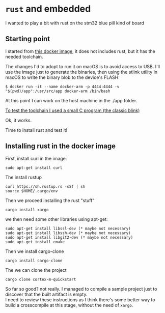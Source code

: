 # `rust` and embedded
I wanted to play a bit with rust on the stm32 blue pill kind of board

## Starting point
I started from [this docker image](https://dev.to/dalimay28/using-docker-for-embedded-systems-development-b16), it does not includes rust, but it has the needed toolchain.

The changes I'd to adopt to run it on macOS is to avoid access to USB. I'll use the image just to generate the binaries, then using the stlink utility in macOS to write the binary blob to the device's FLASH:

    $ docker run -it --name docker-arm -p 4444:4444 -v "$(pwd)/app":/usr/src/app docker-arm /bin/bash

At this point I can work on the host machine in the ./app folder.

[To test the toolchain I used a small C program (the classic blink)](https://github.com/trebisky/stm32f103/tree/master/blink1)

Ok, it works.

Time to install rust and test it!

## Installing rust in the docker image
First, install curl in the image:

    sudo apt-get install curl

The install rustup

    curl https://sh.rustup.rs -sSf | sh
    source $HOME/.cargo/env

Then we proceed installing the rust "stuff"

    cargo install xargo

we then need some other libraries using apt-get:

    sudo apt-get install libssl-dev (* maybe not necessary)
    sudo apt-get install libssh-dev (* maybe not necessary)
    sudo apt-get install libgit2-dev (* maybe not necessary)
    sudo apt-get install cmake

Then we install cargo-clone

    cargo install cargo-clone

The we can clone the project

    cargo clone cortex-m-quickstart

So far so good? not really. I managed to compile a sample project just to discover that the built artifact is empty.  
I need to review these instructions as I think there's some better way to build a crosscompile at this stage, without the need of `xargo`.